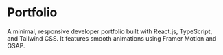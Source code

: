 # Portfolio

A minimal, responsive developer portfolio built with React.js, TypeScript, and Tailwind CSS. It features smooth animations using Framer Motion and GSAP.

